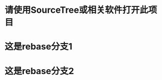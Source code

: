 <!--
 * @Author: yangrongxin
 * @Date: 2022-09-28 22:12:23
 * @LastEditors: yangrongxin
 * @LastEditTime: 2022-09-28 23:45:43
-->
# 请使用SourceTree或相关软件打开此项目

# 这是rebase分支1

# 这是rebase分支2
